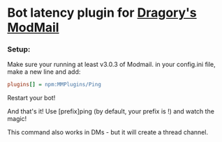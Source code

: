 # Bot latency plugin for [Dragory's ModMail](https://github.com/dragory/modmailbot)

### Setup: ###
Make sure your running at least v3.0.3 of Modmail.
in your config.ini file, make a new line and add:  
```ini
plugins[] = npm:MMPlugins/Ping
```
Restart your bot!

And that's it!
Use [prefix]ping (by default, your prefix is !) and watch the magic!

This command also works in DMs - but it will create a thread channel.
